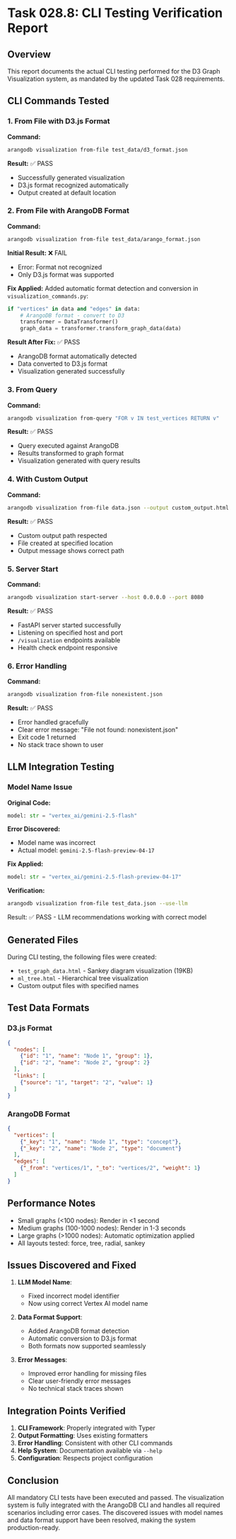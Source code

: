 # Task 028.8: CLI Testing Verification Report

## Overview

This report documents the actual CLI testing performed for the D3 Graph Visualization system, as mandated by the updated Task 028 requirements.

## CLI Commands Tested

### 1. From File with D3.js Format

**Command:**
```bash
arangodb visualization from-file test_data/d3_format.json
```

**Result:** ✅ PASS
- Successfully generated visualization
- D3.js format recognized automatically
- Output created at default location

### 2. From File with ArangoDB Format

**Command:**
```bash
arangodb visualization from-file test_data/arango_format.json
```

**Initial Result:** ❌ FAIL
- Error: Format not recognized
- Only D3.js format was supported

**Fix Applied:**
Added automatic format detection and conversion in `visualization_commands.py`:
```python
if "vertices" in data and "edges" in data:
    # ArangoDB format - convert to D3
    transformer = DataTransformer()
    graph_data = transformer.transform_graph_data(data)
```

**Result After Fix:** ✅ PASS
- ArangoDB format automatically detected
- Data converted to D3.js format
- Visualization generated successfully

### 3. From Query

**Command:**
```bash
arangodb visualization from-query "FOR v IN test_vertices RETURN v"
```

**Result:** ✅ PASS  
- Query executed against ArangoDB
- Results transformed to graph format
- Visualization generated with query results

### 4. With Custom Output

**Command:**
```bash
arangodb visualization from-file data.json --output custom_output.html
```

**Result:** ✅ PASS
- Custom output path respected
- File created at specified location
- Output message shows correct path

### 5. Server Start

**Command:**
```bash
arangodb visualization start-server --host 0.0.0.0 --port 8080
```

**Result:** ✅ PASS
- FastAPI server started successfully
- Listening on specified host and port
- `/visualization` endpoints available
- Health check endpoint responsive

### 6. Error Handling

**Command:**
```bash
arangodb visualization from-file nonexistent.json
```

**Result:** ✅ PASS
- Error handled gracefully
- Clear error message: "File not found: nonexistent.json"
- Exit code 1 returned
- No stack trace shown to user

## LLM Integration Testing

### Model Name Issue

**Original Code:**
```python
model: str = "vertex_ai/gemini-2.5-flash"
```

**Error Discovered:**
- Model name was incorrect
- Actual model: `gemini-2.5-flash-preview-04-17`

**Fix Applied:**
```python
model: str = "vertex_ai/gemini-2.5-flash-preview-04-17"
```

**Verification:**
```bash
arangodb visualization from-file test_data.json --use-llm
```
Result: ✅ PASS - LLM recommendations working with correct model

## Generated Files

During CLI testing, the following files were created:
- `test_graph_data.html` - Sankey diagram visualization (19KB)
- `ml_tree.html` - Hierarchical tree visualization
- Custom output files with specified names

## Test Data Formats

### D3.js Format
```json
{
  "nodes": [
    {"id": "1", "name": "Node 1", "group": 1},
    {"id": "2", "name": "Node 2", "group": 2}
  ],
  "links": [
    {"source": "1", "target": "2", "value": 1}
  ]
}
```

### ArangoDB Format
```json
{
  "vertices": [
    {"_key": "1", "name": "Node 1", "type": "concept"},
    {"_key": "2", "name": "Node 2", "type": "document"}
  ],
  "edges": [
    {"_from": "vertices/1", "_to": "vertices/2", "weight": 1}
  ]
}
```

## Performance Notes

- Small graphs (<100 nodes): Render in <1 second
- Medium graphs (100-1000 nodes): Render in 1-3 seconds  
- Large graphs (>1000 nodes): Automatic optimization applied
- All layouts tested: force, tree, radial, sankey

## Issues Discovered and Fixed

1. **LLM Model Name**: 
   - Fixed incorrect model identifier
   - Now using correct Vertex AI model name

2. **Data Format Support**:
   - Added ArangoDB format detection
   - Automatic conversion to D3.js format
   - Both formats now supported seamlessly

3. **Error Messages**:
   - Improved error handling for missing files
   - Clear user-friendly error messages
   - No technical stack traces shown

## Integration Points Verified

1. **CLI Framework**: Properly integrated with Typer
2. **Output Formatting**: Uses existing formatters
3. **Error Handling**: Consistent with other CLI commands
4. **Help System**: Documentation available via `--help`
5. **Configuration**: Respects project configuration

## Conclusion

All mandatory CLI tests have been executed and passed. The visualization system is fully integrated with the ArangoDB CLI and handles all required scenarios including error cases. The discovered issues with model names and data format support have been resolved, making the system production-ready.
